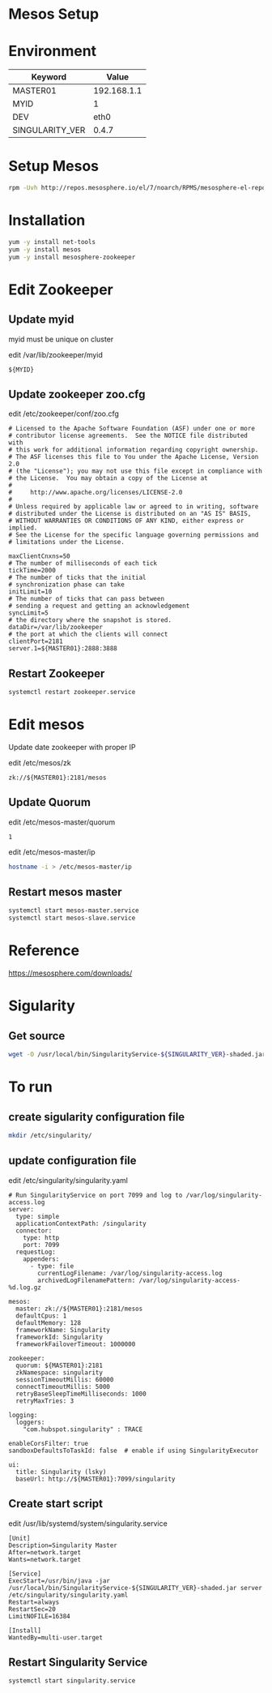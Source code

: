 # Mesos Setup

# Environment

Keyword | Value
----    | -----
MASTER01 | 192.168.1.1
MYID    | 1
DEV     | eth0
SINGULARITY_VER | 0.4.7

# Setup Mesos

~~~bash
rpm -Uvh http://repos.mesosphere.io/el/7/noarch/RPMS/mesosphere-el-repo-7-1.noarch.rpm
~~~

# Installation

~~~bash
yum -y install net-tools
yum -y install mesos
yum -y install mesosphere-zookeeper
~~~

# Edit Zookeeper

## Update myid

myid must be unique on cluster

edit /var/lib/zookeeper/myid

~~~text
${MYID}
~~~

## Update zookeeper zoo.cfg

edit /etc/zookeeper/conf/zoo.cfg

~~~text
# Licensed to the Apache Software Foundation (ASF) under one or more
# contributor license agreements.  See the NOTICE file distributed with
# this work for additional information regarding copyright ownership.
# The ASF licenses this file to You under the Apache License, Version 2.0
# (the "License"); you may not use this file except in compliance with
# the License.  You may obtain a copy of the License at
#
#     http://www.apache.org/licenses/LICENSE-2.0
#
# Unless required by applicable law or agreed to in writing, software
# distributed under the License is distributed on an "AS IS" BASIS,
# WITHOUT WARRANTIES OR CONDITIONS OF ANY KIND, either express or implied.
# See the License for the specific language governing permissions and
# limitations under the License.

maxClientCnxns=50
# The number of milliseconds of each tick
tickTime=2000
# The number of ticks that the initial
# synchronization phase can take
initLimit=10
# The number of ticks that can pass between
# sending a request and getting an acknowledgement
syncLimit=5
# the directory where the snapshot is stored.
dataDir=/var/lib/zookeeper
# the port at which the clients will connect
clientPort=2181
server.1=${MASTER01}:2888:3888
~~~

## Restart Zookeeper

~~~bash
systemctl restart zookeeper.service
~~~

# Edit mesos

Update date zookeeper with proper IP

edit /etc/mesos/zk

~~~text
zk://${MASTER01}:2181/mesos
~~~

## Update Quorum

edit /etc/mesos-master/quorum

~~~text
1
~~~

edit /etc/mesos-master/ip

~~~bash
hostname -i > /etc/mesos-master/ip
~~~

## Restart mesos master

~~~bash
systemctl start mesos-master.service
systemctl start mesos-slave.service
~~~

# Reference

https://mesosphere.com/downloads/


# Sigularity

## Get source

~~~bash
wget -O /usr/local/bin/SingularityService-${SINGULARITY_VER}-shaded.jar https://repo1.maven.org/maven2/com/hubspot/SingularityService/${SINGULARITY_VER}/SingularityService-${SINGULARITY_VER}-shaded.jar
~~~

# To run

## create sigularity configuration file

~~~bash
mkdir /etc/singularity/
~~~

## update configuration file

edit /etc/singularity/singularity.yaml

~~~text
# Run SingularityService on port 7099 and log to /var/log/singularity-access.log
server:
  type: simple
  applicationContextPath: /singularity
  connector:
    type: http
    port: 7099
  requestLog:
    appenders:
      - type: file
        currentLogFilename: /var/log/singularity-access.log
        archivedLogFilenamePattern: /var/log/singularity-access-%d.log.gz

mesos:
  master: zk://${MASTER01}:2181/mesos
  defaultCpus: 1
  defaultMemory: 128
  frameworkName: Singularity
  frameworkId: Singularity
  frameworkFailoverTimeout: 1000000

zookeeper:
  quorum: ${MASTER01}:2181
  zkNamespace: singularity
  sessionTimeoutMillis: 60000
  connectTimeoutMillis: 5000
  retryBaseSleepTimeMilliseconds: 1000
  retryMaxTries: 3

logging:
  loggers:
    "com.hubspot.singularity" : TRACE

enableCorsFilter: true
sandboxDefaultsToTaskId: false  # enable if using SingularityExecutor

ui:
  title: Singularity (lsky)
  baseUrl: http://${MASTER01}:7099/singularity
~~~

## Create start script

edit /usr/lib/systemd/system/singularity.service

~~~text
[Unit]
Description=Singularity Master
After=network.target
Wants=network.target

[Service]
ExecStart=/usr/bin/java -jar /usr/local/bin/SingularityService-${SINGULARITY_VER}-shaded.jar server /etc/singularity/singularity.yaml
Restart=always
RestartSec=20
LimitNOFILE=16384

[Install]
WantedBy=multi-user.target
~~~

## Restart Singularity Service

~~~bash
systemctl start singularity.service
~~~
